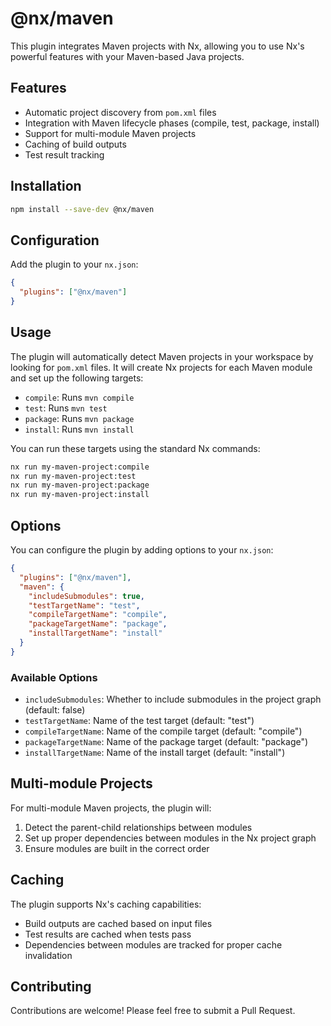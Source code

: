 # @nx/maven

This plugin integrates Maven projects with Nx, allowing you to use Nx's powerful features with your Maven-based Java projects.

## Features

- Automatic project discovery from `pom.xml` files
- Integration with Maven lifecycle phases (compile, test, package, install)
- Support for multi-module Maven projects
- Caching of build outputs
- Test result tracking

## Installation

```bash
npm install --save-dev @nx/maven
```

## Configuration

Add the plugin to your `nx.json`:

```json
{
  "plugins": ["@nx/maven"]
}
```

## Usage

The plugin will automatically detect Maven projects in your workspace by looking for `pom.xml` files. It will create Nx projects for each Maven module and set up the following targets:

- `compile`: Runs `mvn compile`
- `test`: Runs `mvn test`
- `package`: Runs `mvn package`
- `install`: Runs `mvn install`

You can run these targets using the standard Nx commands:

```bash
nx run my-maven-project:compile
nx run my-maven-project:test
nx run my-maven-project:package
nx run my-maven-project:install
```

## Options

You can configure the plugin by adding options to your `nx.json`:

```json
{
  "plugins": ["@nx/maven"],
  "maven": {
    "includeSubmodules": true,
    "testTargetName": "test",
    "compileTargetName": "compile",
    "packageTargetName": "package",
    "installTargetName": "install"
  }
}
```

### Available Options

- `includeSubmodules`: Whether to include submodules in the project graph (default: false)
- `testTargetName`: Name of the test target (default: "test")
- `compileTargetName`: Name of the compile target (default: "compile")
- `packageTargetName`: Name of the package target (default: "package")
- `installTargetName`: Name of the install target (default: "install")

## Multi-module Projects

For multi-module Maven projects, the plugin will:

1. Detect the parent-child relationships between modules
2. Set up proper dependencies between modules in the Nx project graph
3. Ensure modules are built in the correct order

## Caching

The plugin supports Nx's caching capabilities:

- Build outputs are cached based on input files
- Test results are cached when tests pass
- Dependencies between modules are tracked for proper cache invalidation

## Contributing

Contributions are welcome! Please feel free to submit a Pull Request.
